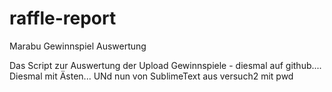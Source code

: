 # raffle-report
Marabu Gewinnspiel Auswertung

Das Script zur Auswertung der Upload Gewinnspiele - diesmal auf github....
Diesmal mit Ästen...
UNd nun von SublimeText aus
versuch2
mit pwd